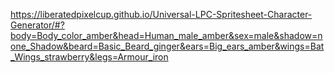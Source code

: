 https://liberatedpixelcup.github.io/Universal-LPC-Spritesheet-Character-Generator/#?body=Body_color_amber&head=Human_male_amber&sex=male&shadow=none_Shadow&beard=Basic_Beard_ginger&ears=Big_ears_amber&wings=Bat_Wings_strawberry&legs=Armour_iron
